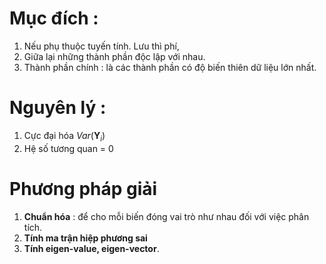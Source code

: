 <script type="text/javascript"  src="http://cdn.mathjax.org/mathjax/latest/MathJax.js?config=TeX-AMS-MML_HTMLorMML">  
</script>
# Mục đích :
1. Nếu phụ thuộc tuyến tính. Lưu thì phí,
2. Giữa lại những thành phần độc lập với nhau.
3. Thành phần chính : là các thành phần có độ biến thiên dữ liệu lớn nhất.
# Nguyên lý :
1. Cực đại hóa $Var(\mathbf{Y}_i)$
2. Hệ số tương quan = 0

# Phương pháp giải
1. **Chuẩn hóa** : để cho mỗi biến đóng vai trò như nhau đối với việc phân tích.
2. **Tính ma trận hiệp phương sai**
3. **Tính eigen-value, eigen-vector**.

<!--stackedit_data:
eyJoaXN0b3J5IjpbLTg5MDc5NDQ3MSwxMjEyODMwODIwXX0=
-->